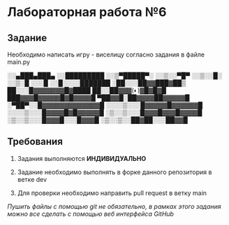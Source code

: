 # Лабораторная работа №6

## Задание

Необходимо написать игру - виселицу согласно задания в файле main.py

░░▄███▄███▄
░░█████████
░░▒▀█████▀░
░░▒░░▀█▀
░░▒░░█░
░░▒░█
░░░█
░░█░░░░███████
░██░░░██▓▓███▓██▒
██░░░█▓▓▓▓▓▓▓█▓████
██░░██▓▓▓(◐)▓█▓█▓█
███▓▓▓█▓▓▓▓▓█▓█▓▓▓▓█
▀██▓▓█░██▓▓▓▓██▓▓▓▓▓█
░▀██▀░░█▓▓▓▓▓▓▓▓▓▓▓▓▓█
░░░░▒░░░█▓▓▓▓▓█▓▓▓▓▓▓█
░░░░▒░░░█▓▓▓▓█▓█▓▓▓▓▓█
░▒░░▒░░░█▓▓▓█▓▓▓█▓▓▓▓█
░▒░░▒░░░█▓▓▓█░░░█▓▓▓█
░▒░░▒░░██▓██░░░██▓▓█

## Требования

1. Задания выполняются **ИНДИВИДУАЛЬНО**

2. Задание необходимо выполнять в форке данного репозитория в ветке dev

3. Для проверки необходимо направить pull request в ветку main

*Пушить файлы с помощью git не обязательно, в рамках этого задания можно все сделать с помощью веб интерфейса GitHub*
